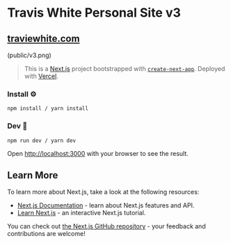 # Travis White Personal Site v3

## [traviewhite.com](https://www.traviewhite.com/)

(public/v3.png)

> This is a [Next.js](https://nextjs.org/) project bootstrapped with [`create-next-app`](https://github.com/vercel/next.js/tree/canary/packages/create-next-app).
> Deployed with [Vercel](https://www.vercel.com).

### Install ⚙️

```terminal
npm install / yarn install
```

### Dev 🏃

```terminal
npm run dev / yarn dev
```

Open [http://localhost:3000](http://localhost:3000) with your browser to see the result.

## Learn More

To learn more about Next.js, take a look at the following resources:

- [Next.js Documentation](https://nextjs.org/docs) - learn about Next.js features and API.
- [Learn Next.js](https://nextjs.org/learn) - an interactive Next.js tutorial.

You can check out [the Next.js GitHub repository](https://github.com/vercel/next.js/) - your feedback and contributions are welcome!
